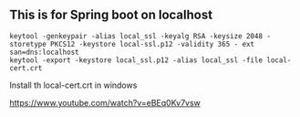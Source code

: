 
## This is for Spring boot on localhost

```
keytool -genkeypair -alias local_ssl -keyalg RSA -keysize 2048 -storetype PKCS12 -keystore local-ssl.p12 -validity 365 - ext san=dns:localhost
keytool -export -keystore local_ssl.p12 -alias local_ssl -file local-cert.crt

```
Install th local-cert.crt in windows

https://www.youtube.com/watch?v=eBEq0Kv7vsw
